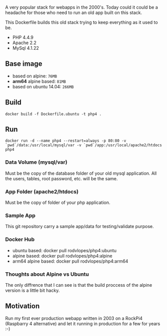 A very popular stack for webapps in the 2000's. Today could it could be a headache for those who need to run an old app built on this stack. 

This Dockerfile builds this old stack trying to keep everything as it used to be.

  * PHP 4.4.9
  * Apache 2.2
  * MySql 4.1.22

## Base image

  * based on alpine: `76MB`
  * **arm64** alpine based: `81MB`
  * based on ubuntu 14.04: `266MB`

## Build

    docker build -f Dockerfile.ubuntu -t php4 .

## Run

    docker run -d --name php4 --restart=always -p 80:80 -v `pwd`/data:/usr/local/mysql/var -v `pwd`/app:/usr/local/apache2/htdocs php4

### Data Volume (mysql/var)

Must be the copy of the database folder of your old mysql application. All the users, tables, root password, etc. will be the same.

### App Folder (apache2/htdocs)

Must be the copy of folder of your php application.

### Sample App 

This git repository carry a sample app/data for testing/validate purpose.

### Docker Hub

* ubuntu based: docker pull rodvlopes/php4:ubuntu
* alpine based: docker pull rodvlopes/php4:alpine
* arm64 alpine based: docker pull rodvlopes/php4:arm64

### Thoughts about Alpine vs Ubuntu

The only diffrence that I can see is that the build proccess of the alpine version is a little bit hacky.

## Motivation

Run my first ever production webapp written in 2003 on a RockPi4 (Raspbarry 4 alternative) and let it running in production for a few for years :-)
